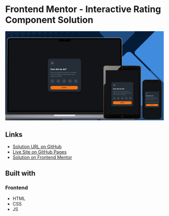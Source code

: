 # Frontend Mentor - Interactive Rating Component Solution

![Design preview for the Interactive rating component challenge](./design/preview.png)

## Links

- [Solution URL on GitHub](https://github.com/TetianaAleks/fm-solutions-hub/tree/main/25-interactive-rating-component)
- [Live Site on GitHub Pages](https://tetianaaleks.github.io/fm-solutions-hub/25-interactive-rating-component/)
- [Solution on Frontend Mentor](https://www.frontendmentor.io/solutions/interactive-rating-component-h19QfYNAFa) 

## Built with

### Frontend

- HTML
- CSS
- JS